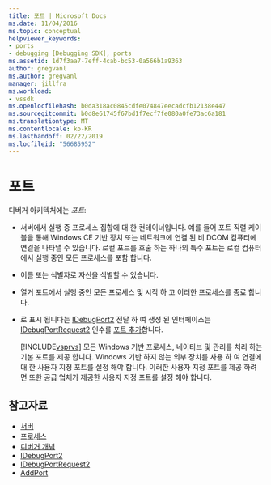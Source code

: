 ```yaml
---
title: 포트 | Microsoft Docs
ms.date: 11/04/2016
ms.topic: conceptual
helpviewer_keywords:
- ports
- debugging [Debugging SDK], ports
ms.assetid: 1d7f3aa7-7eff-4cab-bc53-0a566b1a9363
author: gregvanl
ms.author: gregvanl
manager: jillfra
ms.workload:
- vssdk
ms.openlocfilehash: b0da318ac0845cdfe074847eecadcfb12138e447
ms.sourcegitcommit: b0d8e61745f67bd1f7ecf7fe080a0fe73ac6a181
ms.translationtype: MT
ms.contentlocale: ko-KR
ms.lasthandoff: 02/22/2019
ms.locfileid: "56685952"
---
```

# <a name="ports"></a>포트
디버거 아키텍처에는 *포트*:

- 서버에서 실행 중 프로세스 집합에 대 한 컨테이너입니다. 예를 들어 포트 직렬 케이블을 통해 Windows CE 기반 장치 또는 네트워크에 연결 된 비 DCOM 컴퓨터에 연결을 나타낼 수 있습니다. 로컬 포트를 호출 하는 하나의 특수 포트는 로컬 컴퓨터에서 실행 중인 모든 프로세스를 포함 합니다.

- 이름 또는 식별자로 자신을 식별할 수 있습니다.

- 열거 포트에서 실행 중인 모든 프로세스 및 시작 하 고 이러한 프로세스를 종료 합니다.

- 로 표시 됩니다는 [IDebugPort2](../../extensibility/debugger/reference/idebugport2.md) 전달 하 여 생성 된 인터페이스는 [IDebugPortRequest2](../../extensibility/debugger/reference/idebugportrequest2.md) 인수를 [포트 추가](../../extensibility/debugger/reference/idebugportsupplier2-addport.md)합니다.

  [!INCLUDE[vsprvs](../../code-quality/includes/vsprvs_md.md)] 모든 Windows 기반 프로세스, 네이티브 및 관리를 처리 하는 기본 포트를 제공 합니다. Windows 기반 하지 않는 외부 장치를 사용 하 여 연결에 대 한 사용자 지정 포트를 설정 해야 합니다. 이러한 사용자 지정 포트를 제공 하려면 또한 공급 업체가 제공한 사용자 지정 포트를 설정 해야 합니다.

## <a name="see-also"></a>참고자료
- [서버](../../extensibility/debugger/servers-visual-studio-sdk.md)
- [프로세스](../../extensibility/debugger/processes.md)
- [디버거 개념](../../extensibility/debugger/debugger-concepts.md)
- [IDebugPort2](../../extensibility/debugger/reference/idebugport2.md)
- [IDebugPortRequest2](../../extensibility/debugger/reference/idebugportrequest2.md)
- [AddPort](../../extensibility/debugger/reference/idebugportsupplier2-addport.md)